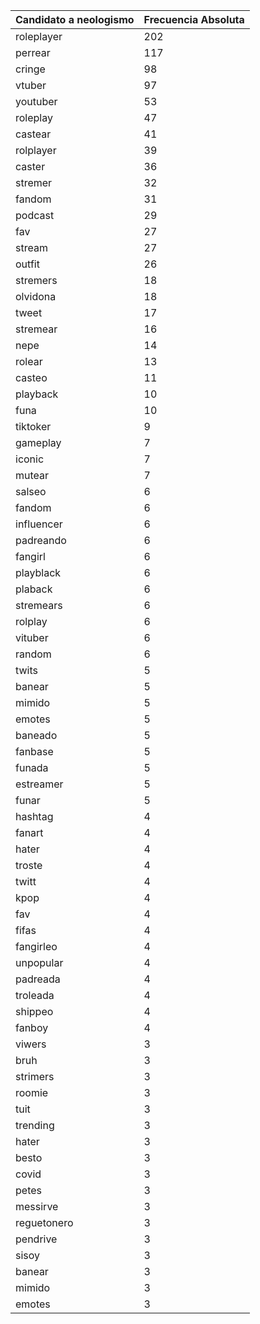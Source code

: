 | Candidato a neologismo | Frecuencia Absoluta |
|------------------------|----------------------|
| roleplayer             | 202                  |
| perrear                | 117                  |
| cringe                 | 98                   |
| vtuber                 | 97                   |
| youtuber               | 53                   |
| roleplay               | 47                   |
| castear                | 41                   |
| rolplayer              | 39                   |
| caster                 | 36                   |
| stremer                | 32                   |
| fandom                 | 31                   |
| podcast                | 29                   |
| fav                    | 27                   |
| stream                 | 27                   |
| outfit                 | 26                   |
| stremers               | 18                   |
| olvidona               | 18                   |
| tweet                  | 17                   |
| stremear               | 16                   |
| nepe                   | 14                   |
| rolear                 | 13                   |
| casteo                 | 11                   |
| playback               | 10                   |
| funa                   | 10                   |
| tiktoker               | 9                    |
| gameplay               | 7                    |
| iconic                 | 7                    |
| mutear                 | 7                    |
| salseo                 | 6                    |
| fandom                 | 6                    |
| influencer             | 6                    |
| padreando              | 6                    |
| fangirl                | 6                    |
| playblack              | 6                    |
| plaback                | 6                    |
| stremears              | 6                    |
| rolplay                | 6                    |
| vituber                | 6                    |
| random                 | 6                    |
| twits                  | 5                    |
| banear                 | 5                    |
| mimido                 | 5                    |
| emotes                 | 5                    |
| baneado                | 5                    |
| fanbase                | 5                    |
| funada                 | 5                    |
| estreamer              | 5                    |
| funar                  | 5                    |
| hashtag                | 4                    |
| fanart                 | 4                    |
| hater                  | 4                    |
| troste                 | 4                    |
| twitt                  | 4                    |
| kpop                   | 4                    |
| fav                    | 4                    |
| fifas                  | 4                    |
| fangirleo              | 4                    |
| unpopular              | 4                    |
| padreada               | 4                    |
| troleada               | 4                    |
| shippeo                | 4                    |
| fanboy                 | 4                    |
| viwers                 | 3                    |
| bruh                   | 3                    |
| strimers               | 3                    |
| roomie                 | 3                    |
| tuit                   | 3                    |
| trending               | 3                    |
| hater                  | 3                    |
| besto                  | 3                    |
| covid                  | 3                    |
| petes                  | 3                    |
| messirve               | 3                    |
| reguetonero            | 3                    |
| pendrive               | 3                    |
| sisoy                  | 3                    |
| banear                 | 3                    |
| mimido                 | 3                    |
| emotes                 | 3                    |
